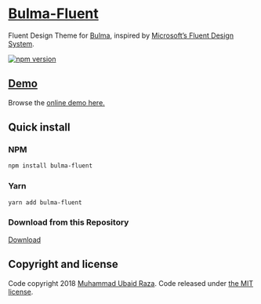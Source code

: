 # [Bulma-Fluent](https://mubaidr.github.io/bulma-fluent)

Fluent Design Theme for [Bulma](http://bulma.io), inspired by [Microsoft’s Fluent Design System](https://fluent.microsoft.com).

[![npm version](https://badge.fury.io/js/bulma-fluent.svg)](https://badge.fury.io/js/bulma-fluent)

## [Demo](https://mubaidr.github.io/bulma-fluent/)

Browse the [online demo here.](https://mubaidr.github.io/bulma-fluent/)

## Quick install

### NPM

```sh
npm install bulma-fluent
```

### Yarn

```sh
yarn add bulma-fluent
```

### Download from this Repository

[Download](https://raw.githubusercontent.com/mubaidr/bulma-fluent/master/css/bulma.css)

## Copyright and license

Code copyright 2018 [Muhammad Ubaid Raza](https://mubaidr.github.io). Code released under [the MIT license](https://github.com/jgthms/bulma/blob/master/LICENSE).
